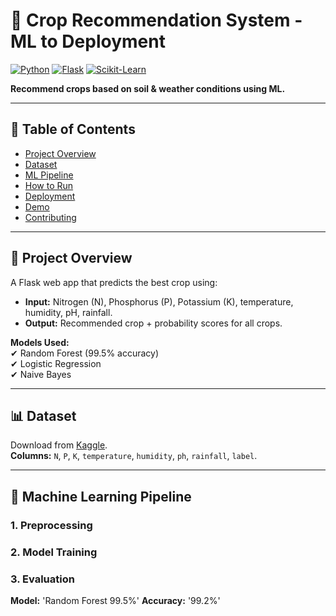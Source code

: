 # 🌱 Crop Recommendation System - ML to Deployment

[![Python](https://img.shields.io/badge/Python-3.8%2B-blue)](https://www.python.org/)
[![Flask](https://img.shields.io/badge/Flask-2.0-green)](https://flask.palletsprojects.com/)
[![Scikit-Learn](https://img.shields.io/badge/Scikit--Learn-1.0-orange)](https://scikit-learn.org/)

**Recommend crops based on soil & weather conditions using ML.**

---

## 📌 Table of Contents
- [Project Overview](#-project-overview)
- [Dataset](#-dataset)
- [ML Pipeline](#-machine-learning-pipeline)
- [How to Run](#-how-to-run)
- [Deployment](#-deployment)
- [Demo](#-demo)
- [Contributing](#-contributing)

---

## 🌱 Project Overview
A Flask web app that predicts the best crop using:
- **Input:** Nitrogen (N), Phosphorus (P), Potassium (K), temperature, humidity, pH, rainfall.
- **Output:** Recommended crop + probability scores for all crops.

**Models Used:**  
✔ Random Forest (99.5% accuracy)  
✔ Logistic Regression  
✔ Naive Bayes  

---

## 📊 Dataset
Download from [Kaggle](https://www.kaggle.com/datasets/atharvaingle/crop-recommendation-dataset).  
**Columns:** `N`, `P`, `K`, `temperature`, `humidity`, `ph`, `rainfall`, `label`.

---

## 🤖 Machine Learning Pipeline
### 1. Preprocessing
### 2. Model Training
### 3. Evaluation
**Model:** 'Random Forest	99.5%'
**Accuracy:** '99.2%'


